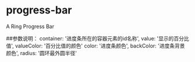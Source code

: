 # progress-bar
A Ring Progress Bar

##参数说明：
container: '进度条所在的容器元素的id名称',
value: '显示的百分比值',
valueColor: '百分比值的颜色'
color: '进度条颜色',
backColor: '进度条背景颜色',
radius: '圆环最外圆半径'
